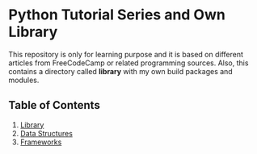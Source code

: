 # Python Tutorial Series and Own Library
This repository is only for learning purpose and it is based on different articles from FreeCodeCamp or related programming sources. Also, this contains a directory called **library** with my own build packages and modules.

## Table of Contents
1. [Library](library/README.md)
2. [Data Structures](data_structures/README.md)
3. [Frameworks](frameworks/README.md)